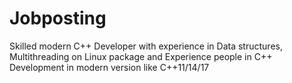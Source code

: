 # Jobposting
Skilled modern C++ Developer with experience in Data structures, Multithreading on Linux package and Experience people in C++ Development in modern version like C++11/14/17
